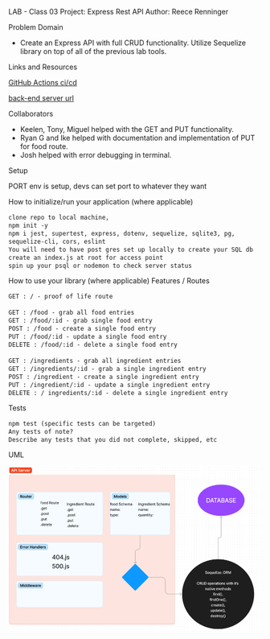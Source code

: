 LAB - Class 03
Project: Express Rest API
Author: Reece Renninger

Problem Domain

- Create an Express API with full CRUD functionality. Utilize Sequelize library on top of all of the previous lab tools.

Links and Resources

  [GitHub Actions ci/cd](https://github.com/ReeceRenninger/api-server)

  [back-end server url](https://basic-api-server-zdnm.onrender.com)

Collaborators

- Keelen, Tony, Miguel helped with the GET and PUT functionality.
- Ryan G and Ike helped with documentation and implementation of PUT for food route.
- Josh helped with error debugging in terminal.

Setup

PORT env is setup, devs can set port to whatever they want

How to initialize/run your application (where applicable)

    clone repo to local machine, 
    npm init -y
    npm i jest, supertest, express, dotenv, sequelize, sqlite3, pg, sequelize-cli, cors, eslint
    You will need to have post gres set up locally to create your SQL db 
    create an index.js at root for access point
    spin up your psql or nodemon to check server status

How to use your library (where applicable)
Features / Routes

    GET : / - proof of life route

    GET : /food - grab all food entries
    GET : /food/:id - grab single food entry
    POST : /food - create a single food entry
    PUT : /food/:id - update a single food entry
    DELETE : /food/:id - delete a single food entry

    GET : /ingredients - grab all ingredient entries
    GET : /ingredients/:id - grab a single ingredient entry
    POST : /ingredient - create a single ingredient entry
    PUT : /ingredient/:id - update a single ingredient entry
    DELETE : / ingredients/:id - delete a single ingredient entry


Tests

    npm test (specific tests can be targeted)
    Any tests of note?
    Describe any tests that you did not complete, skipped, etc

UML

![UML of sql server setup](./assets/basic-sql-server-uml.png)